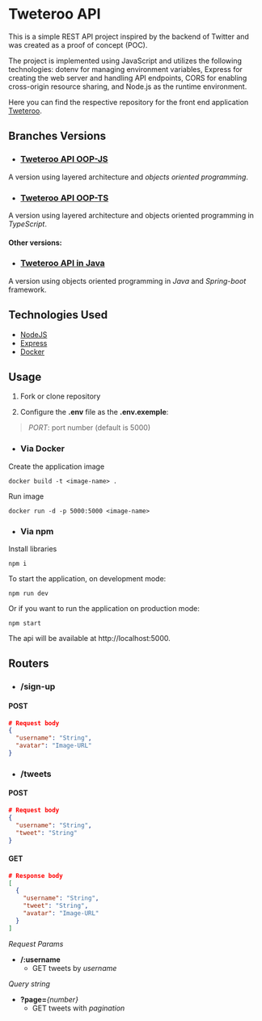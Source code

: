 # Tweteroo API

This is a simple REST API project inspired by the backend of Twitter and was created as a proof of concept (POC).

The project is implemented using JavaScript and utilizes the following technologies: dotenv for managing environment variables, Express for creating the web server and handling API endpoints, CORS for enabling cross-origin resource sharing, and Node.js as the runtime environment. 

Here you can find the respective repository for the front end application [Tweteroo](https://github.com/Tallispt/tweteroo-front).

## Branches Versions

- ### [Tweteroo API OOP-JS](https://github.com/Tallispt/tweteroo-api/tree/oop-js)

A version using layered architecture and *objects oriented programming*.

- ### [Tweteroo API OOP-TS](https://github.com/Tallispt/tweteroo-api/tree/oop-ts)

A version using layered architecture and objects oriented programming in *TypeScript*.

#### Other versions:
- ### [Tweteroo API in Java](https://github.com/Tallispt/tweetero-api-java)

A version using objects oriented programming in *Java* and *Spring-boot* framework.

## Technologies Used

- [NodeJS](https://nodejs.org/pt-br/docs)
- [Express](https://expressjs.com/)
- [Docker](https://docs.docker.com/)

## Usage

1. Fork or clone repository

2. Configure the **.env** file as the **.env.exemple**:
  > *PORT*: port number (default is 5000)

- ### Via Docker

Create the application image  
```
docker build -t <image-name> .
```

Run image  
```
docker run -d -p 5000:5000 <image-name>
```

- ### Via npm

Install libraries  
```
npm i
```

To start the application, on development mode:  
```
npm run dev
```

Or if you want to run the application on production mode:  
```
npm start
```

The api will be available at http://localhost:5000.

## Routers

- ### /sign-up

#### POST

```json
# Request body
{
  "username": "String",
  "avatar": "Image-URL"
}
```

- ### /tweets

#### POST

```json
# Request body
{
  "username": "String",
  "tweet": "String"
}
```

#### GET

```json
# Response body
[
  {
    "username": "String",
    "tweet": "String",
    "avatar": "Image-URL"
  }
]
```

*Request Params*

- **/:username**  
  - GET tweets by *username*  

*Query string*  
- **?page=***{number}*
  - GET tweets with *pagination*  
